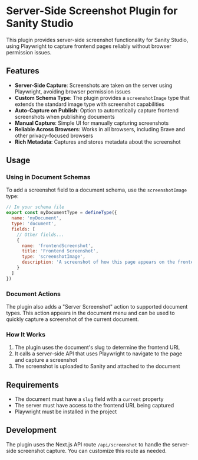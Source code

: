 # Server-Side Screenshot Plugin for Sanity Studio

This plugin provides server-side screenshot functionality for Sanity Studio, using Playwright to capture frontend pages reliably without browser permission issues.

## Features

- **Server-Side Capture**: Screenshots are taken on the server using Playwright, avoiding browser permission issues
- **Custom Schema Type**: The plugin provides a `screenshotImage` type that extends the standard image type with screenshot capabilities
- **Auto-Capture on Publish**: Option to automatically capture frontend screenshots when publishing documents
- **Manual Capture**: Simple UI for manually capturing screenshots
- **Reliable Across Browsers**: Works in all browsers, including Brave and other privacy-focused browsers
- **Rich Metadata**: Captures and stores metadata about the screenshot

## Usage

### Using in Document Schemas

To add a screenshot field to a document schema, use the `screenshotImage` type:

```js
// In your schema file
export const myDocumentType = defineType({
  name: 'myDocument',
  type: 'document',
  fields: [
    // Other fields...
    {
      name: 'frontendScreenshot',
      title: 'Frontend Screenshot',
      type: 'screenshotImage',
      description: 'A screenshot of how this page appears on the frontend'
    }
  ]
})
```

### Document Actions

The plugin also adds a "Server Screenshot" action to supported document types. This action appears in the document menu and can be used to quickly capture a screenshot of the current document.

### How It Works

1. The plugin uses the document's slug to determine the frontend URL
2. It calls a server-side API that uses Playwright to navigate to the page and capture a screenshot
3. The screenshot is uploaded to Sanity and attached to the document

## Requirements

- The document must have a `slug` field with a `current` property
- The server must have access to the frontend URL being captured
- Playwright must be installed in the project

## Development

The plugin uses the Next.js API route `/api/screenshot` to handle the server-side screenshot capture. You can customize this route as needed. 